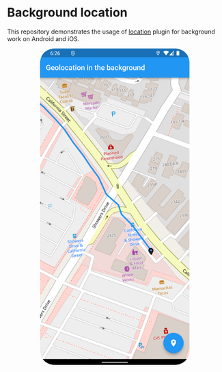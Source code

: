 # Background location

This repository demonstrates the usage of [location](https://pub.dev/packages/location) plugin for background work on Android and iOS.

<p align="center">
  <img src="./img.png" width="350" title="Screenshot">
</p>
